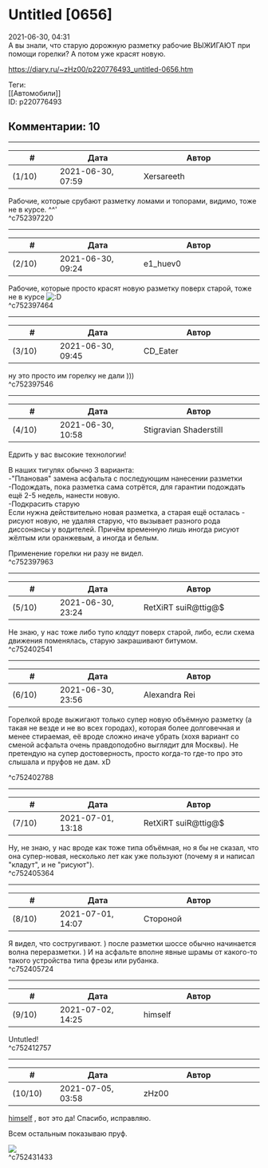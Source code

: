 Untitled [0656]
===============

  
2021-06-30, 04:31  
 А вы знали, что старую дорожную разметку рабочие ВЫЖИГАЮТ при помощи горелки? А потом уже красят новую.   
  
<https://diary.ru/~zHz00/p220776493_untitled-0656.htm>  
  
Теги:  
[[Автомобили]]  
ID: p220776493  


Комментарии: 10
---------------

  


---



|         #         |              Дата              |                     Автор                     |           ID           |
| --- | --- | --- | --- |
| (1/10) | 2021-06-30, 07:59 | Xersareeth | c752397220 |

  
 Рабочие, которые срубают разметку ломами и топорами, видимо, тоже не в курсе. ^^'   
 ^c752397220

---



|         #         |              Дата              |                     Автор                     |           ID           |
| --- | --- | --- | --- |
| (2/10) | 2021-06-30, 09:24 | e1\_huev0 | c752397464 |

  
 Рабочие, которые просто красят новую разметку поверх старой, тоже не в курсе ![:D](/picture/1131.gif)   
 ^c752397464

---



|         #         |              Дата              |                     Автор                     |           ID           |
| --- | --- | --- | --- |
| (3/10) | 2021-06-30, 09:45 | CD\_Eater | c752397546 |

  
 ну это просто им горелку не дали )))   
 ^c752397546

---



|         #         |              Дата              |                     Автор                     |           ID           |
| --- | --- | --- | --- |
| (4/10) | 2021-06-30, 10:58 | Stigravian Shaderstill | c752397963 |

  
 Едрить у вас высокие технологии!   
   
 В наших тигулях обычно 3 варианта:   
 -"Плановая" замена асфальта с последующим нанесении разметки   
 -Подождать, пока разметка сама сотрётся, для гарантии подождать ещё 2-5 недель, нанести новую.   
 -Подкрасить старую   
 Если нужна действительно новая разметка, а старая ещё осталась - рисуют новую, не удаляя старую, что вызывает разного рода диссонансы у водителей. Причём временную лишь иногда рисуют жёлтым или оранжевым, а иногда и белым.   
   
 Применение горелки ни разу не видел.   
 ^c752397963

---



|         #         |              Дата              |                     Автор                     |           ID           |
| --- | --- | --- | --- |
| (5/10) | 2021-06-30, 23:24 | RetXiRT suiR@ttig@$ | c752402541 |

  
 Не знаю, у нас тоже либо тупо  *кладут*  поверх старой, либо, если схема движения поменялась, старую закрашивают битумом.   
 ^c752402541

---



|         #         |              Дата              |                     Автор                     |           ID           |
| --- | --- | --- | --- |
| (6/10) | 2021-06-30, 23:56 | Alexandra Rei | c752402788 |

  
  Горелкой вроде выжигают только супер новую объёмную разметку (а такая не везде и не во всех городах), которая более долговечная и менее стираемая, её вроде сложно иначе убрать (хохя вариант со сменой асфальта очень правдоподобно выглядит для Москвы). Не претендую на супер достоверность, просто когда-то где-то про это слышала и пруфов не дам. xD   
    
 ^c752402788

---



|         #         |              Дата              |                     Автор                     |           ID           |
| --- | --- | --- | --- |
| (7/10) | 2021-07-01, 13:18 | RetXiRT suiR@ttig@$ | c752405364 |

  
 Ну, не знаю, у нас вроде как тоже типа объёмная, но я бы не сказал, что она супер-новая, несколько лет как уже пользуют (почему я и написал "кладут", и не "рисуют").   
 ^c752405364

---



|         #         |              Дата              |                     Автор                     |           ID           |
| --- | --- | --- | --- |
| (8/10) | 2021-07-01, 14:07 | Стороной | c752405724 |

  
 Я видел, что состругивают. ) после разметки шоссе обычно начинается волна переразметки. ) И на асфальте вполне явные шрамы от какого-то такого устройства типа фрезы или рубанка.   
 ^c752405724

---



|         #         |              Дата              |                     Автор                     |           ID           |
| --- | --- | --- | --- |
| (9/10) | 2021-07-02, 14:25 | himself | c752412757 |

  
 Untutled!   
 ^c752412757

---



|         #         |              Дата              |                     Автор                     |           ID           |
| --- | --- | --- | --- |
| (10/10) | 2021-07-05, 03:58 | zHz00 | c752431433 |

  
  [himself](https://himself.diary.ru "void")  , вот это да! Спасибо, исправляю.   
   
 Всем остальным показываю пруф.   
   
   [![](https://b.radikal.ru/b27/2107/8c/2b95b3f122fft.jpg)](https://b.radikal.ru/b27/2107/8c/2b95b3f122ff.jpg)     
 ^c752431433
